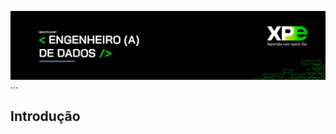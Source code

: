 <img align="right" src="https://raw.githubusercontent.com//araujoeverton/XP_Bootcamp_Engenharia_de_Dados//e0ad751d99add1e0ddc9d10ce29e5ea273b40c66//assets//bootcamp-engenheiro-de-dados-xp.jpg" width="1080"/> ...

## Introdução
